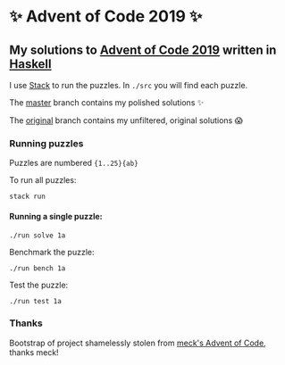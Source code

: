 # ✨ Advent of Code 2019 ✨

## My solutions to [Advent of Code 2019](https://adventofcode.com/2019/) written in [Haskell](https://www.haskell.org/)

I use [Stack](https://haskellstack.org/) to run the puzzles. In `./src` you will find each puzzle.

The [master](https://github.com/p1xelHer0/advent-of-code-2019-haskell/) branch contains my polished solutions ✨

The [original](https://github.com/p1xelHer0/advent-of-code-2019-haskell/tree/original/) branch contains my unfiltered, original solutions 😱

### Running puzzles

Puzzles are numbered `{1..25}{ab}`

To run all puzzles:

```
stack run
```

#### Running a single puzzle:

```
./run solve 1a
```

Benchmark the puzzle:

```
./run bench 1a
```

Test the puzzle:

```
./run test 1a
```

### Thanks

Bootstrap of project shamelessly stolen from [meck's Advent of Code](https://github.com/meck/AoC2019/), thanks meck!
